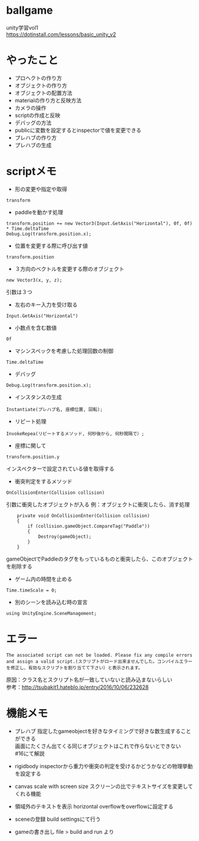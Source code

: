 # ballgame
unity学習vol1  
https://dotinstall.com/lessons/basic_unity_v2

# やったこと
- プロヘクトの作り方
- オブジェクトの作り方
- オブジェクトの配置方法
- materialの作り方と反映方法
- カメラの操作
- scriptの作成と反映
- デバッグの方法
- publicに変数を設定するとinspectorで値を変更できる
- プレハブの作り方
- プレハブの生成

# scriptメモ
- 形の変更や指定や取得
```
transform
```

- paddleを動かす処理
```
transform.position += new Vector3(Input.GetAxis("Horizontal"), 0f, 0f) * Time.deltaTime
Debug.Log(transform.position.x);
```
  
- 位置を変更する際に呼び出す値
```
transform.position
```

- ３方向のベクトルを変更する際のオブジェクト
```
new Vector3(x, y, z);
```
引数は３つ  

- 左右のキー入力を受け取る
```
Input.GetAxis("Horizontal")
```

- 小数点を含む数値
```
0f
```

- マシンスペックを考慮した処理回数の制御
```
Time.deltaTime
```

- デバッグ
```
Debug.Log(transform.position.x);
```

- インスタンスの生成
```
Instantiate(プレハブ名, 座標位置, 回転);
```

- リピート処理
```
InvokeRepea(リピートするメソッド, 何秒後から, 何秒間隔で）;
```

- 座標に関して
```
transform.position.y
```
インスペクターで設定されている値を取得する

- 衝突判定をするメソッド
```
OnCollisionEnter(Collision collision)
```
引数に衝突したオブジェクトが入る
例：オブジェクトに衝突したら、消す処理
```
    private void OnCollisionEnter(Collision collision)
    {
        if (collision.gameObject.CompareTag("Paddle"))
        {
            Destroy(gameObject);
        }
    }
```
gameObjectでPaddleのタグをもっているものと衝突したら、このオブジェクトを削除する

- ゲーム内の時間を止める
```
Time.timeScale = 0;
```

- 別のシーンを読み込む時の宣言
```
using UnityEngine.SceneManagement;
```

# エラー
```
The associated script can not be loaded. Please fix any compile errors and assign a valid script.(スクリプトがロード出来ませんでした。コンパイルエラーを修正し、有効なスクリプトを割り当てて下さい）と表示されます。
```
原因：クラス名とスクリプト名が一致していないと読み込まないらしい  
参考：http://tsubakit1.hateblo.jp/entry/2016/10/06/232628  

# 機能メモ
- プレハブ
指定したgameobjectを好きなタイミングで好きな数生成することができる  
画面にたくさん出てくる同じオブジェクトはこれで作らないとできない  
#16にて解説

- rigidbody
inspectorから重力や衝突の判定を受けるかどうかなどの物理挙動を設定する

- canvas scale with screen size
スクリーンの比でテキストサイズを変更してくれる機能

- 領域外のテキストを表示
horizontal overflowをoverflowに設定する

- sceneの登録
build settingsにて行う

- gameの書き出し
file > build and run より
